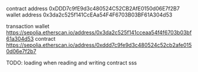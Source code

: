 contract address 0xDDD7c9fE9d3c480524C52CB2AfE0150d06E7f2B7
wallet address 0x3da2c525f141CcEAa54F4F6703B03BF61A304d53

transaction
wallet https://sepolia.etherscan.io/address/0x3da2c525f141cceaa54f4f6703b03bf61a304d53
contract https://sepolia.etherscan.io/address/0xddd7c9fe9d3c480524c52cb2afe0150d06e7f2b7



TODO: loading when reading and writing contract sss
